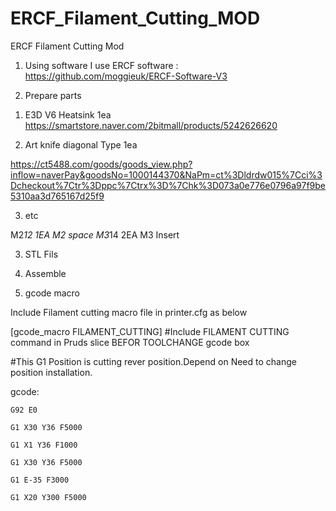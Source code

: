 # ERCF_Filament_Cutting_MOD
ERCF Filament Cutting Mod

1. Using software
I use ERCF software : https://github.com/moggieuk/ERCF-Software-V3


2. Prepare parts
1) E3D V6 Heatsink  1ea
https://smartstore.naver.com/2bitmall/products/5242626620



2) Art knife  diagonal Type  1ea

https://ct5488.com/goods/goods_view.php?inflow=naverPay&goodsNo=1000144370&NaPm=ct%3Dldrdw015%7Cci%3Dcheckout%7Ctr%3Dppc%7Ctrx%3D%7Chk%3D073a0e776e0796a97f9be5310aa3d765167d25f9

3) etc

M2*12 1EA
M2 space
M3*14 2EA
M3 Insert


3. STL Fils




4. Assemble



5. gcode macro

Include Filament cutting macro file in printer.cfg  as below



[gcode_macro FILAMENT_CUTTING]
#Include FILAMENT CUTTING command in Pruds slice BEFOR TOOLCHANGE gcode box

#This G1 Position is cutting rever position.Depend on Need to change position installation.

gcode:

    G92 E0
    
    G1 X30 Y36 F5000
    
    G1 X1 Y36 F1000
    
    G1 X30 Y36 F5000
    
    G1 E-35 F3000
    
    G1 X20 Y300 F5000
    
    


